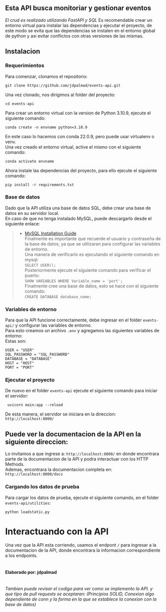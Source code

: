 ## **Esta API busca monitoriar y gestionar eventos**
*El crud es realizado utilizando FastAPI y SQL*
Es recomendable crear un entorno virtual para instalar las dependencias y ejecutar el proyecto, de este modo se evita que las dependencias se instalen en el entorno global de python y asi evitar conflictos con otras versiones de las mismas. <br>

## Instalacion

### Requerimientos

Para comenzar, clonamos el repositorio:<br>
```console 
git clone https://github.com/jdpalmad/events-api.git 
```  
Una vez clonado, nos dirigimos al folder del proyecto:<br>
```console 
cd events-api 
```   


Para crear un entorno virtual con la version de Python 3.10.9, ejecute el siguiente comando:<br>
```console 
conda create -n envname python=3.10.9 
```   
En este caso lo hacemos con conda 22.0.9, pero puede usar virtualenv o venv. <br>
Una vez creado el entorno virtual, active el mismo con el siguiente comando:<br>
```console 
conda activate envname 
```  
Ahora instale las dependencias del proyecto, para ello ejecute el siguiente comando:<br>
```console 
pip install -r requirements.txt 
```   

### Base de datos
Dado que la API utiliza una base de datos SQL, debe crear una base de datos en su servidor local. <br>
En caso de que no tenga instalado MySQL, puede descargarlo desde el siguiente enlace: <br>
> - [MySQL Installation Guide](https://dev.mysql.com/doc/mysql-installation-excerpt/5.7/en/) <br>
Finalmente es importante que recuerde el usuario y contraseña de la base de datos, ya que se utilizaran para configurar las variables de entorno. <br>
Una manera de verificarlo es ejecutando el siguiente comando en mysql:<br>
> ```SELECT USER();```   <br> 
Posteriormente ejecute el siguiente comando para verificar el puerto:<br>
> ```SHOW VARIABLES WHERE Variable_name = 'port';```   <br> 
Finalmente cree una base de datos, esto se hace con el siguiente comando:<br>
> ```CREATE DATABASE database_name;```   <br>

### Variables de entorno
Para que la API funcione correctamente, debe ingresar en el folder ```events-api/``` y configurar las variables de entorno. <br>
Para esto creamos un archivo ```.env``` y agregamos las siguientes variables de entorno: <br>
Estas son: <br>
```console
USER = "USER"
SQL_PASSWORD = "SQL_PASSWORD" 
DATABASE = "DATABASE" 
HOST = "HOST" 
PORT = "PORT"  
```

### Ejecutar el proyecto
De nuevo en el folder ```events-api``` ejecute el siguiente comando para iniciar el servidor:<br>
```console 
 uvicorn main:app --reload 
```  
De esta manera, el servidor se iniciara en la direccion: ```http://localhost:8000/``` <br>

## **Puede ver la documentacion de la API en la siguiente direccion:** <br> 
Lo invitamos a que ingrese a: ```http://localhost:8000/``` en donde encontrara parte de la documentacion de la API y podra interactuar con los HTTP Methods. <br>
Ademas, encontrara la documentacion completa en: ```http://localhost:8000/docs``` <br>

### Cargando los datos de prueba
Para cargar los datos de prueba, ejecute el siguiente comando, en el folder ```events-api/utilities```: <br>
 ```console 
 python loadstatic.py 
```   

# Interactuando con la API
Una vez que la API esta corriendo, usamos el endpont ```/``` para ingresar a la documentacion de la API, donde encontrara la informacion correspondiente a los endpoints. <br><br>

#### **Elaborado por: jdpalmad** <br><br>

*Tambien puede revisar el codigo para ver como se implemento la API. y que tipo de pull requests se aceptaran: (Principios SOLID, Conexion algo dependiente de conn y la forma en la que se establece la conexion con la base de datos)* <br>


